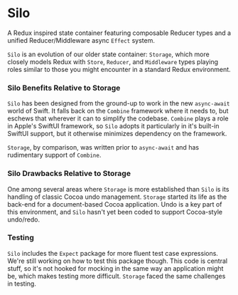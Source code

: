 # Silo

A Redux inspired state container featuring composable Reducer types and a unified Reducer/Middleware async `Effect` system.

`Silo` is an evolution of our older state container: `Storage`, which more closely models Redux with `Store`, `Reducer`, and `Middleware` 
types playing roles similar to those you might encounter in a standard Redux environment. 

### Silo Benefits Relative to Storage

`Silo` has been designed from the ground-up to work in the new `async-await` world of Swift. It falls back on the `Combine` framework
where it needs to, but eschews that wherever it can to simplify the codebase. `Combine` plays a role in Apple's SwiftUI framework, so `Silo`
adopts it particularly in it's built-in SwiftUI support, but it otherwise minimizes dependency on the framework.

`Storage`, by comparison, was written prior to `async-await` and has rudimentary support of `Combine`.

### Silo Drawbacks Relative to Storage

One among several areas where `Storage` is more established than `Silo` is its handling of classic Cocoa undo management. `Storage`
started its life as the back-end for a document-based Cocoa application. Undo is a key part of this environment, and `Silo` hasn't yet
been coded to support Cocoa-style undo/redo.

### Testing

`Silo` includes the `Expect` package for more fluent test case expressions. We're still working on how to test this package though.
This code is central stuff, so it's not hooked for mocking in the same way an application might be, which makes testing more difficult. 
`Storage` faced the same challenges in testing.
